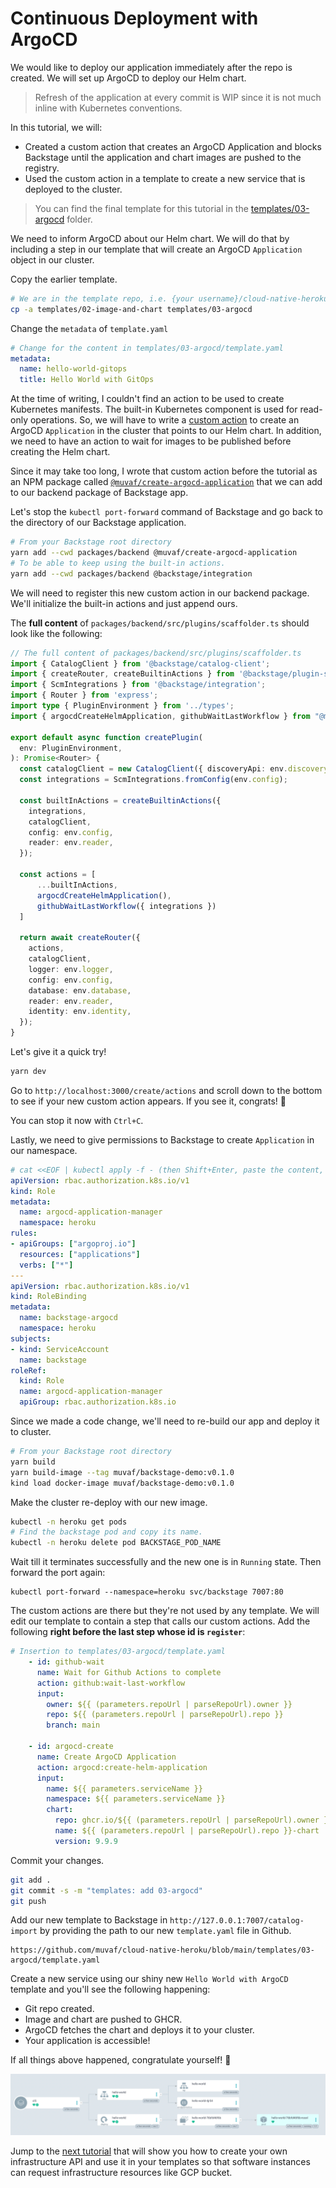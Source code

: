 # Continuous Deployment with ArgoCD

We would like to deploy our application immediately after the repo is created.
We will set up ArgoCD to deploy our Helm chart.

> Refresh of the application at every commit is WIP since it is not much inline
> with Kubernetes conventions.

In this tutorial, we will:
* Created a custom action that creates an ArgoCD Application and blocks Backstage
  until the application and chart images are pushed to the registry.
* Used the custom action in a template to create a new service that is deployed
  to the cluster.

> You can find the final template for this tutorial in the
> [templates/03-argocd](templates/03-argocd) folder.

We need to inform ArgoCD about our Helm chart. We will do that by including a
step in our template that will create an ArgoCD `Application` object in our
cluster.

Copy the earlier template.
```bash
# We are in the template repo, i.e. {your username}/cloud-native-heroku on Github.
cp -a templates/02-image-and-chart templates/03-argocd
```

Change the `metadata` of `template.yaml`
```yaml
# Change for the content in templates/03-argocd/template.yaml
metadata:
  name: hello-world-gitops
  title: Hello World with GitOps
```

At the time of writing, I couldn't find an action to be used to create
Kubernetes manifests. The built-in Kubernetes component is used for read-only
operations. So, we will have to write a [custom action][writing-custom-actions] 
to create an ArgoCD `Application` in the cluster that points to our Helm chart.
In addition, we need to have an action to wait for images to be published before
creating the Helm chart.

Since it may take too long, I wrote that custom action before the tutorial as an
NPM package called [`@muvaf/create-argocd-application`][npm-pkg] that we can add
to our backend package of Backstage app.

Let's stop the `kubectl port-forward` command of Backstage and go back to the
directory of our Backstage application.

```bash
# From your Backstage root directory
yarn add --cwd packages/backend @muvaf/create-argocd-application
# To be able to keep using the built-in actions.
yarn add --cwd packages/backend @backstage/integration
```

We will need to register this new custom action in our backend package.
We'll initialize the built-in actions and just append ours.

The **full content** of `packages/backend/src/plugins/scaffolder.ts` should look
like the following:
```typescript
// The full content of packages/backend/src/plugins/scaffolder.ts
import { CatalogClient } from '@backstage/catalog-client';
import { createRouter, createBuiltinActions } from '@backstage/plugin-scaffolder-backend';
import { ScmIntegrations } from '@backstage/integration';
import { Router } from 'express';
import type { PluginEnvironment } from '../types';
import { argocdCreateHelmApplication, githubWaitLastWorkflow } from "@muvaf/create-argocd-application";

export default async function createPlugin(
  env: PluginEnvironment,
): Promise<Router> {
  const catalogClient = new CatalogClient({ discoveryApi: env.discovery });
  const integrations = ScmIntegrations.fromConfig(env.config);

  const builtInActions = createBuiltinActions({
    integrations,
    catalogClient,
    config: env.config,
    reader: env.reader,
  });

  const actions = [
      ...builtInActions,
      argocdCreateHelmApplication(),
      githubWaitLastWorkflow({ integrations })
  ]

  return await createRouter({
    actions,
    catalogClient,
    logger: env.logger,
    config: env.config,
    database: env.database,
    reader: env.reader,
    identity: env.identity,
  });
}
```

Let's give it a quick try!
```bash
yarn dev
```

Go to `http://localhost:3000/create/actions` and scroll down to the bottom to see
if your new custom action appears. If you see it, congrats! 🎉

You can stop it now with `Ctrl+C`.

Lastly, we need to give permissions to Backstage to create `Application` in our
namespace.
```yaml
# cat <<EOF | kubectl apply -f - (then Shift+Enter, paste the content, Shift+Enter, EOF, Enter)
apiVersion: rbac.authorization.k8s.io/v1
kind: Role
metadata:
  name: argocd-application-manager
  namespace: heroku
rules:
- apiGroups: ["argoproj.io"]
  resources: ["applications"]
  verbs: ["*"]
---
apiVersion: rbac.authorization.k8s.io/v1
kind: RoleBinding
metadata:
  name: backstage-argocd
  namespace: heroku
subjects:
- kind: ServiceAccount
  name: backstage
roleRef:
  kind: Role
  name: argocd-application-manager
  apiGroup: rbac.authorization.k8s.io
```

Since we made a code change, we'll need to re-build our app and deploy it to
cluster.
```bash
# From your Backstage root directory
yarn build
yarn build-image --tag muvaf/backstage-demo:v0.1.0
kind load docker-image muvaf/backstage-demo:v0.1.0
```
Make the cluster re-deploy with our new image.
```bash
kubectl -n heroku get pods
# Find the backstage pod and copy its name.
kubectl -n heroku delete pod BACKSTAGE_POD_NAME
```

Wait till it terminates successfully and the new one is in `Running` state. Then
forward the port again:
```
kubectl port-forward --namespace=heroku svc/backstage 7007:80
```

The custom actions are there but they're not used by any template. We will edit our
template to contain a step that calls our custom actions. Add the following 
**right before the last step whose id is `register`**:
```yaml
# Insertion to templates/03-argocd/template.yaml
    - id: github-wait
      name: Wait for Github Actions to complete
      action: github:wait-last-workflow
      input:
        owner: ${{ (parameters.repoUrl | parseRepoUrl).owner }}
        repo: ${{ (parameters.repoUrl | parseRepoUrl).repo }}
        branch: main
    
    - id: argocd-create
      name: Create ArgoCD Application
      action: argocd:create-helm-application
      input:
        name: ${{ parameters.serviceName }}
        namespace: ${{ parameters.serviceName }}
        chart:
          repo: ghcr.io/${{ (parameters.repoUrl | parseRepoUrl).owner }}
          name: ${{ (parameters.repoUrl | parseRepoUrl).repo }}-chart
          version: 9.9.9
```

Commit your changes.

```bash
git add .
git commit -s -m "templates: add 03-argocd"
git push
```

Add our new template to Backstage in `http://127.0.0.1:7007/catalog-import`
by providing the path to our new `template.yaml` file in Github.
```
https://github.com/muvaf/cloud-native-heroku/blob/main/templates/03-argocd/template.yaml
```

Create a new service using our shiny new `Hello World with ArgoCD` template and
you'll see the following happening:
* Git repo created.
* Image and chart are pushed to GHCR.
* ArgoCD fetches the chart and deploys it to your cluster.
* Your application is accessible!

If all things above happened, congratulate yourself! 🎉

![ArgoCD example screen](assets/argocd-deployed.png)

Jump to the [next tutorial](05-crossplane.md) that will show you how to create
your own infrastructure API and use it in your templates so that software instances
can request infrastructure resources like GCP bucket.

[writing-custom-actions]: https://backstage.io/docs/features/software-templates/writing-custom-actions
[npm-pkg]: https://www.npmjs.com/package/@muvaf/create-argocd-application